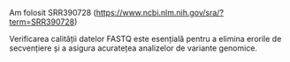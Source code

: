 Am folosit SRR390728 (https://www.ncbi.nlm.nih.gov/sra/?term=SRR390728)

Verificarea calității datelor FASTQ este esențială pentru a elimina erorile de secvențiere și a asigura acuratețea analizelor de variante genomice.